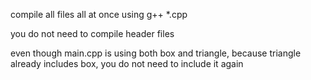 compile all files all at once using g++ *.cpp 


you do not need to compile header files


even though main.cpp is using both box and triangle, because triangle already includes box, you do not need to include it again
